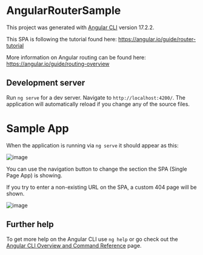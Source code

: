 # AngularRouterSample

This project was generated with [Angular CLI](https://github.com/angular/angular-cli) version 17.2.2.

This SPA is following the tutorial found here: https://angular.io/guide/router-tutorial

More information on Angular routing can be found here: https://angular.io/guide/routing-overview

## Development server

Run `ng serve` for a dev server. Navigate to `http://localhost:4200/`. The application will automatically reload if you change any of the source files.

# Sample App

When the application is running via `ng serve` it should appear as this: 

![image](https://github.com/PoliteknikBrunei-MWE/angular-router-sample/assets/508511/aec49559-e9f2-4b32-8b29-6c6de39f24c3)

You can use the navigation button to change the section the SPA (Single Page App) is showing.

If you try to enter a non-existing URL on the SPA, a custom 404 page will be shown.

![image](https://github.com/PoliteknikBrunei-MWE/angular-router-sample/assets/508511/e670175b-8ba1-4faa-9717-696c7d841ff7)


## Further help

To get more help on the Angular CLI use `ng help` or go check out the [Angular CLI Overview and Command Reference](https://angular.io/cli) page.
